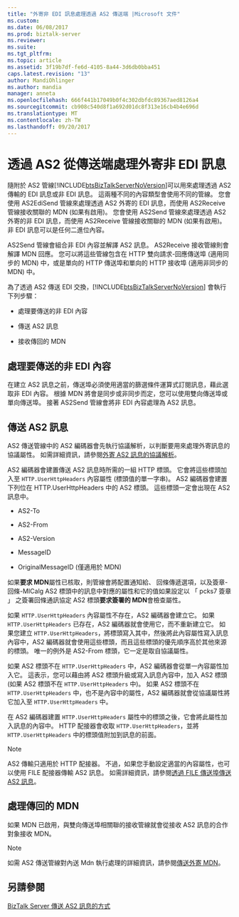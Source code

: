 ```yaml
---
title: "外寄非 EDI 訊息處理透過 AS2 傳送端 |Microsoft 文件"
ms.custom: 
ms.date: 06/08/2017
ms.prod: biztalk-server
ms.reviewer: 
ms.suite: 
ms.tgt_pltfrm: 
ms.topic: article
ms.assetid: 3f19b7df-fe6d-4105-8a44-3d6db0bba451
caps.latest.revision: "13"
author: MandiOhlinger
ms.author: mandia
manager: anneta
ms.openlocfilehash: 666f441b17049b0f4c302dbfdc89367aed8126a4
ms.sourcegitcommit: cb908c540d8f1a692d01dc8f313e16cb4b4e696d
ms.translationtype: MT
ms.contentlocale: zh-TW
ms.lasthandoff: 09/20/2017
---
```

# <a name="send-side-processing-of-an-outgoing-non-edi-message-over-as2"></a>透過 AS2 從傳送端處理外寄非 EDI 訊息
隨附於 AS2 管線[!INCLUDE[btsBizTalkServerNoVersion](../includes/btsbiztalkservernoversion-md.md)]可以用來處理透過 AS2 傳輸的 EDI 訊息或非 EDI 訊息。 這兩種不同的內容類型會使用不同的管線。 您會使用 AS2EdiSend 管線來處理透過 AS2 外寄的 EDI 訊息，而使用 AS2Receive 管線接收關聯的 MDN (如果有啟用)。 您會使用 AS2Send 管線來處理透過 AS2 外寄的非 EDI 訊息，而使用 AS2Receive 管線接收關聯的 MDN (如果有啟用)。 非 EDI 訊息可以是任何二進位內容。  
  
 AS2Send 管線會組合非 EDI 內容並解譯 AS2 訊息。 AS2Receive 接收管線則會解譯 MDN 回應。 您可以將這些管線包含在 HTTP 雙向請求-回應傳送埠 (適用同步的 MDN) 中，或是單向的 HTTP 傳送埠和單向的 HTTP 接收埠 (適用非同步的 MDN) 中。  
  
 為了透過 AS2 傳送 EDI 交換，[!INCLUDE[btsBizTalkServerNoVersion](../includes/btsbiztalkservernoversion-md.md)] 會執行下列步驟：  
  
-   處理要傳送的非 EDI 內容  
  
-   傳送 AS2 訊息  
  
-   接收傳回的 MDN  
  
## <a name="processing-the-non-edi-payload-for-sending"></a>處理要傳送的非 EDI 內容  
 在建立 AS2 訊息之前，傳送埠必須使用適當的篩選條件運算式訂閱訊息，藉此選取非 EDI 內容。 根據 MDN 將會是同步或非同步而定，您可以使用雙向傳送埠或單向傳送埠。 接著 AS2Send 管線會將非 EDI 內容處理為 AS2 訊息。  
  
## <a name="sending-the-as2-message"></a>傳送 AS2 訊息  
 AS2 傳送管線中的 AS2 編碼器會先執行協議解析，以判斷要用來處理外寄訊息的協議屬性。 如需詳細資訊，請參閱[外寄 AS2 訊息的協議解析](../core/agreement-resolution-for-outgoing-as2-messages.md)。  
  
 AS2 編碼器會建置傳送 AS2 訊息時所需的一組 HTTP 標頭。 它會將這些標頭加入至 `HTTP.UserHttpHeaders` 內容屬性 (標頭值的單一字串)。 AS2 編碼器會建置下列位在 HTTP.UserHttpHeaders 中的 AS2 標頭。 這些標頭一定會出現在 AS2 訊息中。  
  
-   AS2-To  
  
-   AS2-From  
  
-   AS2-Version  
  
-   MessageID  
  
-   OriginalMessageID (僅適用於 MDN)  
  
 如果**要求 MDN**屬性已核取，則管線會將配置通知給、 回條傳遞選項，以及簽章-回條-MICalg AS2 標頭中的訊息中對應的屬性和它的值如果設定以 「 pcks7 簽章 」 之簽署回條通訊協定 AS2 標頭**要求簽署的 MDN**會檢查屬性。  
  
 如果 `HTTP.UserHttpHeaders` 內容屬性不存在，AS2 編碼器會建立它。 如果 `HTTP.UserHttpHeaders` 已存在，AS2 編碼器就會使用它，而不重新建立它。 如果您建立 `HTTP.UserHttpHeaders`，將標頭寫入其中，然後將此內容屬性寫入訊息內容中，AS2 編碼器就會使用這些標頭，而且這些標頭的優先順序高於其他來源的標頭。 唯一的例外是 AS2-From 標頭，它一定是取自協議屬性。  
  
 如果 AS2 標頭不在 `HTTP.UserHttpHeaders` 中，AS2 編碼器會從單一內容屬性加入它。 這表示，您可以藉由將 AS2 標頭升級或寫入訊息內容中，加入 AS2 標頭 (如果 AS2 標頭不在 `HTTP.UserHttpHeaders` 中)。 如果 AS2 標頭不在 `HTTP.UserHttpHeaders` 中，也不是內容中的屬性，AS2 編碼器就會從協議屬性將它加入至 `HTTP.UserHttpHeaders` 中。  
  
 在 AS2 編碼器建置 `HTTP.UserHttpHeaders` 屬性中的標頭之後，它會將此屬性加入訊息的內容中。 HTTP 配接器會收取 `HTTP.UserHttpHeaders`，並將 `HTTP.UserHttpHeaders` 中的標頭值附加到訊息的前面。  
  
> [!NOTE]
>  AS2 傳輸只適用於 HTTP 配接器。 不過，如果您手動設定適當的內容屬性，也可以使用 FILE 配接器傳輸 AS2 訊息。 如需詳細資訊，請參閱[透過 FILE 傳送埠傳送 AS2 訊息](../core/sending-an-as2-message-over-a-file-send-port.md)。  
  
## <a name="processing-the-returned-mdn"></a>處理傳回的 MDN  
 如果 MDN 已啟用，與雙向傳送埠相關聯的接收管線就會從接收 AS2 訊息的合作對象接收 MDN。  
  
> [!NOTE]
>  如需 AS2 傳送管線對內送 Mdn 執行處理的詳細資訊，請參閱[傳送外寄 MDN](../core/sending-an-outgoing-mdn.md)。  
  
## <a name="see-also"></a>另請參閱  
 [BizTalk Server 傳送 AS2 訊息的方式](../core/how-biztalk-server-sends-as2-messages.md)